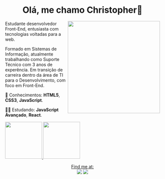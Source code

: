 <h1 align="center"> Olá, me chamo Christopher👋</h1>

<img src="https://media.giphy.com/media/JSXlcb2U0czPcBHL2k/giphy.gif" align="right" min-width="500px" max-width="550px" width="300px">

<p align="left"> 
    Estudante desenvolvedor Front-End, entusiasta com tecnologias voltadas para a web.
    </p>
<p align="left">
    Formado em Sistemas de Informação, atualmente trabalhando como Suporte Técnico com 3 anos de experência. Em transição de carreira dentro da área de TI para o Desenvolvimento, com foco em Front-End.
    
<p align="left">
  🚀 Conhecimentos: <strong>HTML5</strong>, <strong>CSS3</strong>, <strong>JavaScript</strong>.
  
<p align="left">
  👨‍💻 Estudando: <strong>JavaScript Avançado</strong>, <strong>React</strong>.
    
<div>
<a href="https://github.com/ferreirachristopher">
<img height="120em" src="https://github-readme-stats.vercel.app/api/top-langs/?username=ferreirachristopher&layout=compact&langs_count=7&theme=tokyonight"/>
<img height="120em" src="https://github-readme-stats.vercel.app/api?username=ferreirachristopher&show_icons=true&theme=tokyonight&include_all_commits=true&count_private=true"/>
</div>


  
  <p align="center"> 
      Find me at:
     <br>
  <a href="mailto:christopherfsilva25@gmail.com" target="_blank"><img src="https://img.shields.io/badge/Gmail-D14836?style=for-the-badge&logo=gmail&logoColor=white"></a>
  <a href="https://www.linkedin.com/in/christophersilva1/" target="_blank"><img src="https://img.shields.io/badge/LinkedIn-0077B5?style=for-the-badge&logo=linkedin&logoColor=white"></a>
  </p>
   
   
  
   
    
